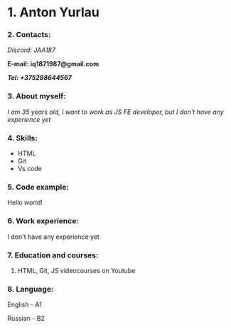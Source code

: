 # 1. Anton Yurlau

### 2. Contacts:

*Discord: JAA187*

__E-mail: iq1871987@gmail.com__

___Tel: +375298644567___

### 3. About myself:

_I am 35 years old, I want to work as JS FE developer, but I don't have any experience yet_

### 4. Skills:
- HTML
- Git
- Vs code

### 5. Code example:

<!DOCTYPE html>
<html>
 <head>
       <title>Page 1</title>
 </head>
 <body>
  <div>
   <p>Hello world!</p>
  </div>
 </body>
</html>

### 6. Work experience:

I don't have any experience yet

### 7. Education and courses:

1) HTML, Git, JS videocourses on Youtube

### 8. Language:

English - A1

Russian - B2
